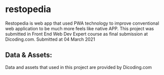 # restopedia
Restopedia is web app that used PWA technology to improve conventional web application to be much more feels like native APP. This project was submitted in Front End Web Dev Expert course as final submission at Dicoding.com. Submitted at 04 March 2021

## Data & Assets:

Data and assets that used in this project are provided by Dicoding.com